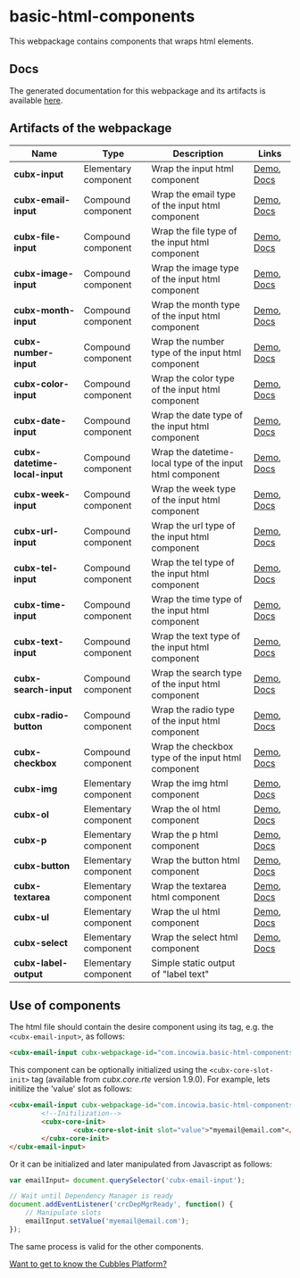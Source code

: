 # basic-html-components
This webpackage contains components that wraps html elements.

## Docs
The generated documentation for this webpackage and its artifacts is available [here][wpDocs].

## Artifacts of the webpackage
| Name | Type | Description | Links |
|--------------------------------|----------------------|-----------------------------------------------------------------------------------------------------------------------------------------|---------------------------|
| **cubx-input** | Elementary component | Wrap the input html component | [Demo][demoInput], [Docs][docsInput] |
| **cubx-email-input** | Compound component | Wrap the email type of the input html component | [Demo][demoEmailI], [Docs][docsEmailI] |
| **cubx-file-input** | Compound component | Wrap the file type of the input html component | [Demo][demoFileI], [Docs][docsFileI] |
| **cubx-image-input** | Compound component | Wrap the image type of the input html component | [Demo][demoImageI], [Docs][docsImageI] |
| **cubx-month-input** | Compound component | Wrap the month type of the input html component | [Demo][demoMonthI], [Docs][docsMonthI] |
| **cubx-number-input** | Compound component | Wrap the number type of the input html component | [Demo][demoNumberI], [Docs][docsNumberI] |
| **cubx-color-input** | Compound component | Wrap the color type of the input html component | [Demo][demoColorI], [Docs][docsColorI] |
| **cubx-date-input** | Compound component | Wrap the date type of the input html component | [Demo][demoDateI], [Docs][docsDateI] |
| **cubx-datetime-local-input** | Compound component | Wrap the datetime-local type of the input html component | [Demo][demoDateTLI], [Docs][docsDateTLI] |
| **cubx-week-input** | Compound component | Wrap the week type of the input html component | [Demo][demoWeekI], [Docs][docsWeekI] |
| **cubx-url-input** | Compound component | Wrap the url type of the input html component | [Demo][demoUrlI], [Docs][docsUrlI] |
| **cubx-tel-input** | Compound component | Wrap the tel type of the input html component | [Demo][demoTelI], [Docs][docsTelI] |
| **cubx-time-input** | Compound component | Wrap the time type of the input html component | [Demo][demoTimeI], [Docs][docsTimeI] |
| **cubx-text-input** | Compound component | Wrap the text type of the input html component | [Demo][demoTextI], [Docs][docsTextI] |
| **cubx-search-input** | Compound component | Wrap the search type of the input html component | [Demo][demoSearchI], [Docs][docsSearchI] |
| **cubx-radio-button** | Compound component | Wrap the radio type of the input html component | [Demo][demoRadioB], [Docs][docsRadioB] |
| **cubx-checkbox** | Compound component | Wrap the checkbox type of the input html component | [Demo][demoCheckbox], [Docs][docsCheckbox] |
| **cubx-img** | Elementary component | Wrap the img html component | [Demo][demoImg], [Docs][docsImg] |
| **cubx-ol** | Elementary component | Wrap the ol html component | [Demo][demoOl], [Docs][docsOl] |
| **cubx-p** | Elementary component | Wrap the p html component | [Demo][demoP], [Docs][docsP] |
| **cubx-button** | Elementary component | Wrap the button html component | [Demo][demoButton], [Docs][docsButton] |
| **cubx-textarea** | Elementary component | Wrap the textarea html component | [Demo][demoTextarea], [Docs][docsTextarea] |
| **cubx-ul** | Elementary component | Wrap the ul html component | [Demo][demoUl], [Docs][docsUl] |
| **cubx-select** | Elementary component | Wrap the select html component | [Demo][demoSelect], [Docs][docsSelect] |
| **cubx-label-output** | Elementary component | Simple static output of "label text" | |

## Use of components

The html file should contain the desire component using its tag, e.g. the `<cubx-email-input>`, as follows:

```html
<cubx-email-input cubx-webpackage-id="com.incowia.basic-html-components@1.0"></cubx-email-input>
```

This component can be optionally initialized using the `<cubx-core-slot-init>` tag (available from _cubx.core.rte_ version 1.9.0). For example, lets initilize the 'value' slot as follows:

```html
<cubx-email-input cubx-webpackage-id="com.incowia.basic-html-components@1.0">
        <!--Initilization-->
        <cubx-core-init>
                <cubx-core-slot-init slot="value">"myemail@email.com"</cubx-core-slot-init>
        </cubx-core-init>
</cubx-email-input>
```
Or it can be initialized and later manipulated from Javascript as follows:

```javascript
var emailInput= document.querySelector('cubx-email-input');

// Wait until Dependency Manager is ready
document.addEventListener('crcDepMgrReady', function() {
	// Manipulate slots
	emailInput.setValue('myemail@email.com');
});
```

The same process is valid for the other components.

[wpDocs]: https://cubbles.world/shared/com.incowia.basic-html-components@1.0/docs/index.html

[demoInput]: https://cubbles.world/shared/com.incowia.basic-html-components@1.0/cubx-input/demo/index.html
[docsInput]: https://cubbles.world/shared/com.incowia.basic-html-components@1.0/cubx-input/docs/index.html

[demoEmailI]: https://cubbles.world/shared/com.incowia.basic-html-components@1.0/cubx-email-input/demo/index.html
[docsEmailI]: https://cubbles.world/shared/com.incowia.basic-html-components@1.0/cubx-email-input/docs/index.html

[demoFileI]: https://cubbles.world/shared/com.incowia.basic-html-components@1.0/cubx-file-input/demo/index.html
[docsFileI]: https://cubbles.world/shared/com.incowia.basic-html-components@1.0/cubx-file-input/docs/index.html

[demoImageI]: https://cubbles.world/shared/com.incowia.basic-html-components@1.0/cubx-image-input/demo/index.html
[docsImageI]: https://cubbles.world/shared/com.incowia.basic-html-components@1.0/cubx-image-input/docs/index.html

[demoMonthI]: https://cubbles.world/shared/com.incowia.basic-html-components@1.0/cubx-month-input/demo/index.html
[docsMonthI]: https://cubbles.world/shared/com.incowia.basic-html-components@1.0/cubx-month-input/docs/index.html

[demoNumberI]: https://cubbles.world/shared/com.incowia.basic-html-components@1.0/cubx-number-input/demo/index.html
[docsNumberI]: https://cubbles.world/shared/com.incowia.basic-html-components@1.0/cubx-number-input/docs/index.html

[demoColorI]: https://cubbles.world/shared/com.incowia.basic-html-components@1.0/cubx-color-input/demo/index.html
[docsColorI]: https://cubbles.world/shared/com.incowia.basic-html-components@1.0/cubx-color-input/docs/index.html

[demoDateI]: https://cubbles.world/shared/com.incowia.basic-html-components@1.0/cubx-date-input/demo/index.html
[docsDateI]: https://cubbles.world/shared/com.incowia.basic-html-components@1.0/cubx-date-input/docs/index.html

[demoDateTLI]: https://cubbles.world/shared/com.incowia.basic-html-components@1.0/cubx-datetime-local-input/demo/index.html
[docsDateTLI]: https://cubbles.world/shared/com.incowia.basic-html-components@1.0/cubx-datetime-local-input/docs/index.html

[demoWeekI]: https://cubbles.world/shared/com.incowia.basic-html-components@1.0/cubx-week-input/demo/index.html
[docsWeekI]: https://cubbles.world/shared/com.incowia.basic-html-components@1.0/cubx-week-input/docs/index.html

[demoUrlI]: https://cubbles.world/shared/com.incowia.basic-html-components@1.0/cubx-url-input/demo/index.html
[docsUrlI]: https://cubbles.world/shared/com.incowia.basic-html-components@1.0/cubx-url-input/docs/index.html

[demoTelI]: https://cubbles.world/shared/com.incowia.basic-html-components@1.0/cubx-tel-input/demo/index.html
[docsTelI]: https://cubbles.world/shared/com.incowia.basic-html-components@1.0/cubx-tel-input/docs/index.html

[demoTimeI]: https://cubbles.world/shared/com.incowia.basic-html-components@1.0/cubx-time-input/demo/index.html
[docsTimeI]: https://cubbles.world/shared/com.incowia.basic-html-components@1.0/cubx-time-input/docs/index.html

[demoTextI]: https://cubbles.world/shared/com.incowia.basic-html-components@1.0/cubx-text-input/demo/index.html
[docsTextI]: https://cubbles.world/shared/com.incowia.basic-html-components@1.0/cubx-text-input/docs/index.html

[demoSearchI]: https://cubbles.world/shared/com.incowia.basic-html-components@1.0/cubx-search-input/demo/index.html
[docsSearchI]: https://cubbles.world/shared/com.incowia.basic-html-components@1.0/cubx-search-input/docs/index.html

[demoRadioB]: https://cubbles.world/shared/com.incowia.basic-html-components@1.0/cubx-radio-button/demo/index.html
[docsRadioB]: https://cubbles.world/shared/com.incowia.basic-html-components@1.0/cubx-radio-button/docs/index.html

[demoCheckbox]: https://cubbles.world/shared/com.incowia.basic-html-components@1.0/cubx-checkbox/demo/index.html
[docsCheckbox]: https://cubbles.world/shared/com.incowia.basic-html-components@1.0/cubx-checkbox/docs/index.html

[demoImg]: https://cubbles.world/shared/com.incowia.basic-html-components@1.0/cubx-img/demo/index.html
[docsImg]: https://cubbles.world/shared/com.incowia.basic-html-components@1.0/cubx-img/docs/index.html

[demoOl]: https://cubbles.world/shared/com.incowia.basic-html-components@1.0/cubx-ol/demo/index.html
[docsOl]: https://cubbles.world/shared/com.incowia.basic-html-components@1.0/cubx-ol/docs/index.html

[demoP]: https://cubbles.world/shared/com.incowia.basic-html-components@1.0/cubx-p/demo/index.html
[docsP]: https://cubbles.world/shared/com.incowia.basic-html-components@1.0/cubx-p/docs/index.html

[demoButton]: https://cubbles.world/shared/com.incowia.basic-html-components@1.0/cubx-button/demo/index.html
[docsButton]: https://cubbles.world/shared/com.incowia.basic-html-components@1.0/cubx-button/docs/index.html

[demoTextarea]: https://cubbles.world/shared/com.incowia.basic-html-components@1.0/cubx-textarea/demo/index.html
[docsTextarea]: https://cubbles.world/shared/com.incowia.basic-html-components@1.0/cubx-textarea/docs/index.html

[demoUl]: https://cubbles.world/shared/com.incowia.basic-html-components@1.0/cubx-ul/demo/index.html
[docsUl]: https://cubbles.world/shared/com.incowia.basic-html-components@1.0/cubx-ul/docs/index.html

[demoSelect]: https://cubbles.world/shared/com.incowia.basic-html-components@1.0/cubx-select/demo/index.html
[docsSelect]: https://cubbles.world/shared/com.incowia.basic-html-components@1.0/cubx-select/docs/index.html

[Want to get to know the Cubbles Platform?](https://cubbles.github.io)
